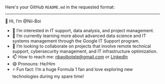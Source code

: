 Here's your GitHub `README.md` in the requested format:

---

👋 Hi, I’m @Nii-Boi  
- 👀 I’m interested in IT support, data analysis, and project management.  
- 🌱 I’m currently learning more about advanced data science and IT systems management through the Google IT Support program.  
- 💞️ I’m looking to collaborate on projects that involve remote technical support, cybersecurity management, and IT infrastructure optimization.  
- 📫 How to reach me: [nbayibotele@gmail.com](mailto:nbayibotele@gmail.com) or [LinkedIn](https://www.linkedin.com/in/aaron-a-50b395234/)  
- 😄 Pronouns: He/Him  
- ⚡ Fun fact: I’m a huge Formula 1 fan and love exploring new technologies during my spare time!
 
<!---
Nii-Boi/Nii-Boi is a ✨ special ✨ repository because its `README.md` (this file) appears on your GitHub profile.
You can click the Preview link to take a look at your changes.
--->
